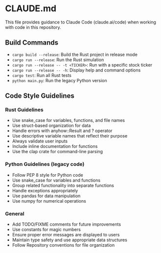 # CLAUDE.md

This file provides guidance to Claude Code (claude.ai/code) when working with code in this repository.

## Build Commands
- `cargo build --release`: Build the Rust project in release mode
- `cargo run --release`: Run the Rust simulation
- `cargo run --release -- -t <TICKER>`: Run with a specific stock ticker
- `cargo run --release -- -h`: Display help and command options
- `cargo test`: Run all Rust tests
- `python main.py`: Run the legacy Python version

## Code Style Guidelines

### Rust Guidelines
- Use snake_case for variables, functions, and file names
- Use struct-based organization for data
- Handle errors with anyhow::Result and ? operator
- Use descriptive variable names that reflect their purpose
- Always validate user inputs
- Include inline documentation for functions
- Use the clap crate for command-line parsing

### Python Guidelines (legacy code)
- Follow PEP 8 style for Python code
- Use snake_case for variables and functions
- Group related functionality into separate functions
- Handle exceptions appropriately
- Use pandas for data manipulation
- Use numpy for numerical operations

### General
- Add TODO/FIXME comments for future improvements
- Use constants for magic numbers
- Ensure proper error messages are displayed to users
- Maintain type safety and use appropriate data structures
- Follow Repository conventions for file organization